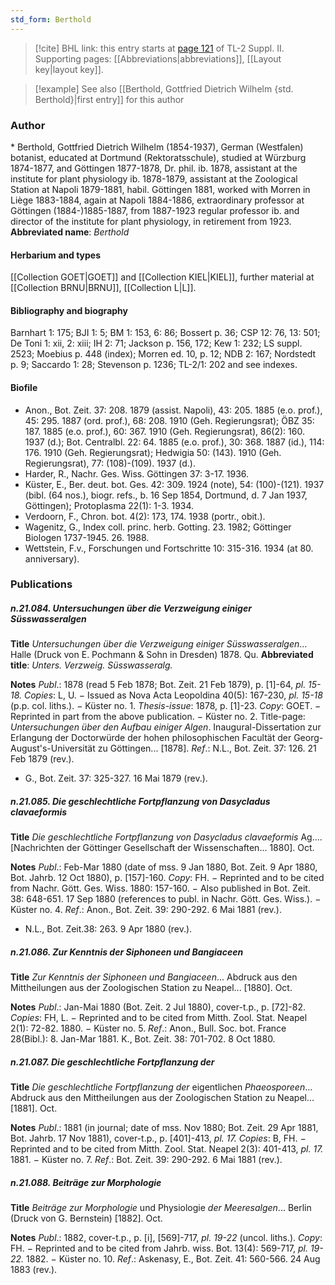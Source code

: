 ```yaml
---
std_form: Berthold
---
```


> [!cite] BHL link: this entry starts at [page 121](https://www.biodiversitylibrary.org/page/33265318) of TL-2 Suppl. II.
> Supporting pages: [[Abbreviations|abbreviations]], [[Layout key|layout key]].

> [!example] See also [[Berthold, Gottfried Dietrich Wilhelm {std. Berthold}|first entry]] for this author

### Author

\* Berthold, Gottfried Dietrich Wilhelm (1854-1937), German (Westfalen) botanist, educated at Dortmund (Rektoratsschule), studied at Würzburg 1874-1877, and Göttingen 1877-1878, Dr. phil. ib. 1878, assistant at the institute for plant physiology ib. 1878-1879, assistant at the Zoological Station at Napoli 1879-1881, habil. Göttingen 1881, worked with Morren in Liège 1883-1884, again at Napoli 1884-1886, extraordinary professor at Göttingen (1884-)1885-1887, from 1887-1923 regular professor ib. and director of the institute for plant physiology, in retirement from 1923. 
**Abbreviated name**: *Berthold*

#### Herbarium and types

[[Collection GOET|GOET]] and [[Collection KIEL|KIEL]], further material at [[Collection BRNU|BRNU]], [[Collection L|L]].

#### Bibliography and biography

Barnhart 1: 175; BJI 1: 5; BM 1: 153, 6: 86; Bossert p. 36; CSP 12: 76, 13: 501; De Toni 1: xii, 2: xiii; IH 2: 71; Jackson p. 156, 172; Kew 1: 232; LS suppl. 2523; Moebius p. 448 (index); Morren ed. 10, p. 12; NDB 2: 167; Nordstedt p. 9; Saccardo 1: 28; Stevenson p. 1236; TL-2/1: 202 and see indexes.

#### Biofile

- Anon., Bot. Zeit. 37: 208. 1879 (assist. Napoli), 43: 205. 1885 (e.o. prof.), 45: 295. 1887 (ord. prof.), 68: 208. 1910 (Geh. Regierungsrat); ÖBZ 35: 187. 1885 (e.o. prof.), 60: 367. 1910 (Geh. Regierungsrat), 86(2): 160. 1937 (d.); Bot. Centralbl. 22: 64. 1885 (e.o. prof.), 30: 368. 1887 (id.), 114: 176. 1910 (Geh. Regierungsrat); Hedwigia 50: (143). 1910 (Geh. Regierungsrat), 77: (108)-(109). 1937 (d.).
- Harder, R., Nachr. Ges. Wiss. Göttingen 37: 3-17. 1936.
- Küster, E., Ber. deut. bot. Ges. 42: 309. 1924 (note), 54: (100)-(121). 1937 (bibl. (64 nos.), biogr. refs., b. 16 Sep 1854, Dortmund, d. 7 Jan 1937, Göttingen); Protoplasma 22(1): 1-3. 1934.
- Verdoorn, F., Chron. bot. 4(2): 173, 174. 1938 (portr., obit.).
- Wagenitz, G., Index coll. princ. herb. Gotting. 23. 1982; Göttinger Biologen 1737-1945. 26. 1988.
- Wettstein, F.v., Forschungen und Fortschritte 10: 315-316. 1934 (at 80. anniversary).

### Publications

##### n.21.084. Untersuchungen über die Verzweigung einiger Süsswasseralgen

**Title**
*Untersuchungen über die Verzweigung einiger Süsswasseralgen*... Halle (Druck von E. Pochmann & Sohn in Dresden) 1878. Qu.
**Abbreviated title**: *Unters. Verzweig. Süsswasseralg.*

**Notes**
*Publ*.: 1878 (read 5 Feb 1878; Bot. Zeit. 21 Feb 1879), p. \[1\]-64, *pl. 15-18.* *Copies*: L, U. − Issued as Nova Acta Leopoldina 40(5): 167-230, *pl. 15-18* (p.p. col. liths.). − Küster no. 1.
*Thesis-issue*: 1878, p. \[1\]-23. *Copy*: GOET. − Reprinted in part from the above publication.
− Küster no. 2. Title-page: *Untersuchungen über den Aufbau einiger Algen*. Inaugural-Dissertation zur Erlangung der Doctorwürde der hohen philosophischen Facultät der Georg-August's-Universität zu Göttingen... \[1878\].
*Ref*.: N.L., Bot. Zeit. 37: 126. 21 Feb 1879 (rev.).
- G., Bot. Zeit. 37: 325-327. 16 Mai 1879 (rev.).

##### n.21.085. Die geschlechtliche Fortpflanzung von Dasycladus clavaeformis

**Title**
*Die geschlechtliche Fortpflanzung von Dasycladus clavaeformis* Ag.... \[Nachrichten der Göttinger Gesellschaft der Wissenschaften... 1880\]. Oct.

**Notes**
*Publ*.: Feb-Mar 1880 (date of mss. 9 Jan 1880, Bot. Zeit. 9 Apr 1880, Bot. Jahrb. 12 Oct 1880), p. \[157\]-160. *Copy*: FH. − Reprinted and to be cited from Nachr. Gött. Ges. Wiss. 1880: 157-160. − Also published in Bot. Zeit. 38: 648-651. 17 Sep 1880 (references to publ. in Nachr. Gött. Ges. Wiss.). − Küster no. 4.
*Ref*.: Anon., Bot. Zeit. 39: 290-292. 6 Mai 1881 (rev.).
- N.L., Bot. Zeit.38: 263. 9 Apr 1880 (rev.).

##### n.21.086. Zur Kenntnis der Siphoneen und Bangiaceen

**Title**
*Zur Kenntnis der Siphoneen und Bangiaceen*... Abdruck aus den Mittheilungen aus der Zoologischen Station zu Neapel... \[1880\]. Oct.

**Notes**
*Publ*.: Jan-Mai 1880 (Bot. Zeit. 2 Jul 1880), cover-t.p., p. \[72\]-82. *Copies*: FH, L. − Reprinted and to be cited from Mitth. Zool. Stat. Neapel 2(1): 72-82. 1880. − Küster no. 5.
*Ref*.: Anon., Bull. Soc. bot. France 28(Bibl.): 8. Jan-Mar 1881. K., Bot. Zeit. 38: 701-702. 8 Oct 1880.

##### n.21.087. Die geschlechtliche Fortpflanzung der

**Title**
*Die geschlechtliche Fortpflanzung der* eigentlichen *Phaeosporeen*... Abdruck aus den Mittheilungen aus der Zoologischen Station zu Neapel... \[1881\]. Oct.

**Notes**
*Publ*.: 1881 (in journal; date of mss. Nov 1880; Bot. Zeit. 29 Apr 1881, Bot. Jahrb. 17 Nov 1881), cover-t.p., p. \[401\]-413, *pl. 17.* *Copies*: B, FH. − Reprinted and to be cited from Mitth. Zool. Stat. Neapel 2(3): 401-413, *pl. 17.* 1881. − Küster no. 7.
*Ref*.: Bot. Zeit. 39: 290-292. 6 Mai 1881 (rev.).

##### n.21.088. Beiträge zur Morphologie

**Title**
*Beiträge zur Morphologie* und Physiologie *der Meeresalgen*... Berlin (Druck von G. Bernstein) \[1882\]. Oct.

**Notes**
*Publ*.: 1882, cover-t.p., p. \[i\], \[569\]-717, *pl. 19-22* (uncol. liths.). *Copy*: FH. − Reprinted and to be cited from Jahrb. wiss. Bot. 13(4): 569-717, *pl. 19-22.* 1882. − Küster no. 10.
*Ref*.: Askenasy, E., Bot. Zeit. 41: 560-566. 24 Aug 1883 (rev.).

